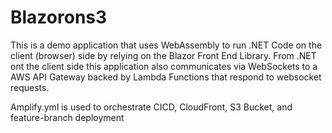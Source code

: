 # Blazorons3

This is a demo application that uses WebAssembly to run .NET Code on the client (browser) side by relying on the Blazor Front End Library.
From .NET ont the client side this application also communicates via WebSockets to a AWS API Gateway backed by Lambda Functions that respond to websocket requests. 

Amplify.yml is used to orchestrate CICD, CloudFront, S3 Bucket, and feature-branch deployment 
